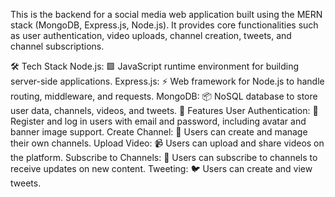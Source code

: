 This is the backend for a social media web application built using the MERN stack (MongoDB, Express.js, Node.js). It provides core functionalities such as user authentication, video uploads, channel creation, tweets, and channel subscriptions.

🛠 Tech Stack
Node.js: 🟩 JavaScript runtime environment for building server-side applications.
Express.js: ⚡ Web framework for Node.js to handle routing, middleware, and requests.
MongoDB: 📦 NoSQL database to store user data, channels, videos, and tweets.
🚀 Features
User Authentication: 🔑 Register and log in users with email and password, including avatar and banner image support.
Create Channel: 🎥 Users can create and manage their own channels.
Upload Video: 📹 Users can upload and share videos on the platform.
Subscribe to Channels: 🔔 Users can subscribe to channels to receive updates on new content.
Tweeting: 🐦 Users can create and view tweets.
